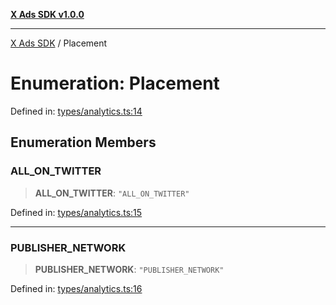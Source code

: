 [**X Ads SDK v1.0.0**](../README.md)

***

[X Ads SDK](../globals.md) / Placement

# Enumeration: Placement

Defined in: [types/analytics.ts:14](https://github.com/kage1020/x-ads-sdk/blob/main/src/types/analytics.ts#L14)

## Enumeration Members

### ALL\_ON\_TWITTER

> **ALL\_ON\_TWITTER**: `"ALL_ON_TWITTER"`

Defined in: [types/analytics.ts:15](https://github.com/kage1020/x-ads-sdk/blob/main/src/types/analytics.ts#L15)

***

### PUBLISHER\_NETWORK

> **PUBLISHER\_NETWORK**: `"PUBLISHER_NETWORK"`

Defined in: [types/analytics.ts:16](https://github.com/kage1020/x-ads-sdk/blob/main/src/types/analytics.ts#L16)
